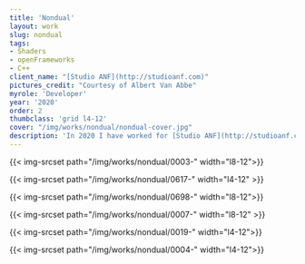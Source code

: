 ```yaml
---
title: 'Nondual'
layout: work
slug: nondual
tags:
- Shaders
- openFrameworks
- C++
client_name: "[Studio ANF](http://studioanf.com)"
pictures_credit: "Courtesy of Albert Van Abbe"
myrole: 'Developer'
year: '2020'
order: 2
thumbclass: 'grid l4-12'
cover: "/img/works/nondual/nondual-cover.jpg"
description: 'In 2020 I have worked for [Studio ANF](http://studioanf.com) to port their project [VOID](https://studioanf.com/supervoid-one-generative-software-art/) from Processing to openFrameworks, improving the overall performance. The GPU particle system has been adopted by the artist [Albert Van Abbe](https://www.albertvanabbe.nl/) (in the pictures) for his live audio-visual performance "NONDUAL".'
---
```






{{< img-srcset path="/img/works/nondual/0003-" width="l8-12">}}

{{< img-srcset path="/img/works/nondual/0617-" width="l4-12" >}}

{{< img-srcset path="/img/works/nondual/0698-" width="l8-12">}}

{{< img-srcset path="/img/works/nondual/0007-" width="l8-12" >}}

{{< img-srcset path="/img/works/nondual/0019-" width="l4-12">}}


{{< img-srcset path="/img/works/nondual/0004-" width="l4-12">}}



